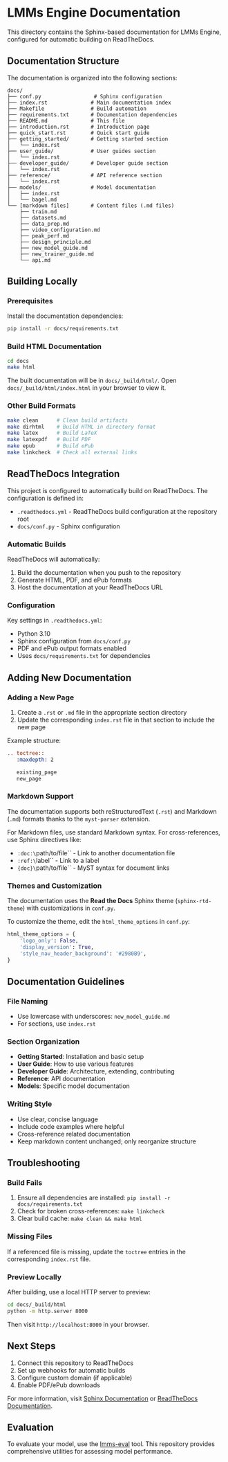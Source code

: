 # LMMs Engine Documentation

This directory contains the Sphinx-based documentation for LMMs Engine, configured for automatic building on ReadTheDocs.

## Documentation Structure

The documentation is organized into the following sections:

```
docs/
├── conf.py                 # Sphinx configuration
├── index.rst              # Main documentation index
├── Makefile               # Build automation
├── requirements.txt       # Documentation dependencies
├── README.md              # This file
├── introduction.rst       # Introduction page
├── quick_start.rst        # Quick start guide
├── getting_started/       # Getting started section
│   └── index.rst
├── user_guide/            # User guides section
│   └── index.rst
├── developer_guide/       # Developer guide section
│   └── index.rst
├── reference/             # API reference section
│   └── index.rst
├── models/                # Model documentation
│   ├── index.rst
│   └── bagel.md
└── [markdown files]       # Content files (.md files)
    ├── train.md
    ├── datasets.md
    ├── data_prep.md
    ├── video_configuration.md
    ├── peak_perf.md
    ├── design_principle.md
    ├── new_model_guide.md
    ├── new_trainer_guide.md
    └── api.md
```

## Building Locally

### Prerequisites

Install the documentation dependencies:

```bash
pip install -r docs/requirements.txt
```

### Build HTML Documentation

```bash
cd docs
make html
```

The built documentation will be in `docs/_build/html/`. Open `docs/_build/html/index.html` in your browser to view it.

### Other Build Formats

```bash
make clean      # Clean build artifacts
make dirhtml    # Build HTML in directory format
make latex      # Build LaTeX
make latexpdf   # Build PDF
make epub       # Build ePub
make linkcheck  # Check all external links
```

## ReadTheDocs Integration

This project is configured to automatically build on ReadTheDocs. The configuration is defined in:

- `.readthedocs.yml` - ReadTheDocs build configuration at the repository root
- `docs/conf.py` - Sphinx configuration

### Automatic Builds

ReadTheDocs will automatically:
1. Build the documentation when you push to the repository
2. Generate HTML, PDF, and ePub formats
3. Host the documentation at your ReadTheDocs URL

### Configuration

Key settings in `.readthedocs.yml`:
- Python 3.10
- Sphinx configuration from `docs/conf.py`
- PDF and ePub output formats enabled
- Uses `docs/requirements.txt` for dependencies

## Adding New Documentation

### Adding a New Page

1. Create a `.rst` or `.md` file in the appropriate section directory
2. Update the corresponding `index.rst` file in that section to include the new page

Example structure:

```rst
.. toctree::
   :maxdepth: 2

   existing_page
   new_page
```

### Markdown Support

The documentation supports both reStructuredText (`.rst`) and Markdown (`.md`) formats thanks to the `myst-parser` extension.

For Markdown files, use standard Markdown syntax. For cross-references, use Sphinx directives like:
- `:doc:\`path/to/file\`` - Link to another documentation file
- `:ref:\`label\`` - Link to a label
- `{doc}\`path/to/file\`` - MyST syntax for document links

### Themes and Customization

The documentation uses the **Read the Docs** Sphinx theme (`sphinx-rtd-theme`) with customizations in `conf.py`.

To customize the theme, edit the `html_theme_options` in `conf.py`:

```python
html_theme_options = {
    'logo_only': False,
    'display_version': True,
    'style_nav_header_background': '#2980B9',
}
```

## Documentation Guidelines

### File Naming

- Use lowercase with underscores: `new_model_guide.md`
- For sections, use `index.rst`

### Section Organization

- **Getting Started**: Installation and basic setup
- **User Guide**: How to use various features
- **Developer Guide**: Architecture, extending, contributing
- **Reference**: API documentation
- **Models**: Specific model documentation

### Writing Style

- Use clear, concise language
- Include code examples where helpful
- Cross-reference related documentation
- Keep markdown content unchanged; only reorganize structure

## Troubleshooting

### Build Fails

1. Ensure all dependencies are installed: `pip install -r docs/requirements.txt`
2. Check for broken cross-references: `make linkcheck`
3. Clear build cache: `make clean && make html`

### Missing Files

If a referenced file is missing, update the `toctree` entries in the corresponding `index.rst` file.

### Preview Locally

After building, use a local HTTP server to preview:

```bash
cd docs/_build/html
python -m http.server 8000
```

Then visit `http://localhost:8000` in your browser.

## Next Steps

1. Connect this repository to ReadTheDocs
2. Set up webhooks for automatic builds
3. Configure custom domain (if applicable)
4. Enable PDF/ePub downloads

For more information, visit [Sphinx Documentation](https://www.sphinx-doc.org/) or [ReadTheDocs Documentation](https://docs.readthedocs.io/).

## Evaluation

To evaluate your model, use the [lmms-eval](https://github.com/EvolvingLMMs-Lab/lmms-eval) tool. This repository provides comprehensive utilities for assessing model performance.
